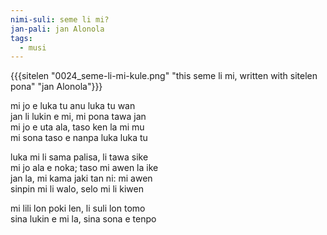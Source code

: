 ```yaml
---
nimi-suli: seme li mi?
jan-pali: jan Alonola
tags:
  - musi
---
```

{{{sitelen "0024_seme-li-mi-kule.png" "this seme li mi, written with sitelen pona" "jan Alonola"}}}

mi jo e luka tu anu luka tu wan  
jan li lukin e mi, mi pona tawa jan  
mi jo e uta ala, taso ken la mi mu  
mi sona taso e nanpa luka luka tu  

luka mi li sama palisa, li tawa sike  
mi jo ala e noka; taso mi awen la ike  
jan la, mi kama jaki tan ni: mi awen  
sinpin mi li walo, selo mi li kiwen  

mi lili lon poki len, li suli lon tomo  
sina lukin e mi la, sina sona e tenpo  
